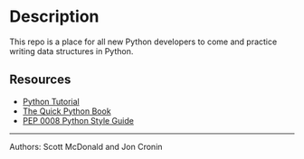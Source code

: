 # Description 

This repo is a place for all new Python developers to come and practice writing data structures in Python. 

## Resources

* [Python Tutorial](https://docs.python.org/2/tutorial/)
* [The Quick Python Book](https://www.google.com/url?sa=t&rct=j&q=&esrc=s&source=web&cd=1&cad=rja&uact=8&sqi=2&ved=0ahUKEwiF74GnxfHKAhUXzmMKHZe3AiEQFggcMAA&url=ftp%3A%2F%2Fftp.micronet-rostov.ru%2Flinux-support%2Fbooks%2Fprogramming%2FPython%2F%5BManning%5D%2520-%2520The%2520Quick%2520%2520Python%2520Book%2C%25202nd%2520ed.%2520-%2520%5BCeder%5D%2520(2010)%2F%5BManning%5D%2520-%2520The%2520Quick.%2520Python%2520Book%2C%25202nd%2520ed.%2520-%2520%5BCeder%5D%2520(2010).pdf&usg=AFQjCNHONzCurvrsiPRznkSfE7e74mhNYA&sig2=FrBk22qqf1tO38bVHXYaOQ&bvm=bv.114195076,d.cGc)
* [PEP 0008 Python Style Guide](https://www.python.org/dev/peps/pep-0008/)

---------

Authors: Scott McDonald and Jon Cronin
